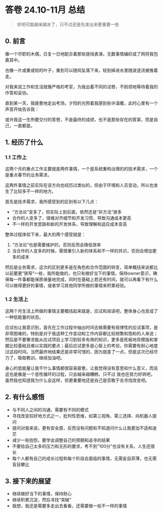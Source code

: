 ﻿---
date: 2024-12-14
categories:
  - monthly review
---

# 答卷 24.10-11月 总结

> 好吧可能越来越水了，只不过还是先发出来更重要一些

## 0. 前言

像一个尽职的木偶，日复一日地配合着那些提线表演，无数事情编织成了网将我包裹其中。

也像一片或重或轻的叶子，重到可以随风坠落下来，轻到掉进水里随波逐流被推着走。

对我来说工作和生活就像严格的考官，为我出着不同的试卷，不耐烦地等待着我的作答和妥协。

直到某一天，我疲惫地走出考场，夕阳的光照着我感到些许温暖，此时心里有一个声音开始告诉我：

或许我这一生所要交付的答卷，不是最终的成绩，也不是那些存在的答案，而是自己，一直都是。

<!-- more -->

## 1. 经历了什么

### 1.1 工作上

这两个月的重点工作主要就是两件事情，一个是系统重构治理的的技术需求，一个是重点春节的业务需求。

这两件事情之前实际在该方向也经历过类似的，但由于环境和人员变动，所以也发生了比较多不一样的地方。

首先是技术需求，我所感受到的区别有以下几点：

- “方法论”变多了，但实际上到后面，依然还是“非方法”居多
- 合作的人变多了，很难对齐细节和开发习惯，导致沟通成本更高
- 不一样的开发思路和新的开发体系，导致理解和适应成本变高

整体过程体验下来，最大的两个感受就是：
1. “方法论”也是需要维护的，否则反而会降低效率
2. 当合作的人变多的时候，需慎重引入新的体系和不一样的共识，否则会增加更多的成本

然后是业务需求，这次的区别更多是在角色和合作范围的转变，简单概括来说都比以前要更“狭窄“一些，我所能做的，也只有做好当下的事情，保持owner意识，确保每一件事都能保质保量地完成，同时在基础上若还有时间，就可以再看下有什么可以做得更好的事情，或者学习其他同学所做的事情来积累经验。

### 1.2 生活上

这两个月生活上所做的事情主要概括起来就是，应试和阅读吧，整体身心也变成了一种低能量的状态。

应试也让我意识到，首先在工作过程中抽出时间去做需要有规律性的应试事项，是非常困难的，特别是对于我这种工作变动和工作内容都比较频繁和饱和的人来说；然后是不要奢求能从应试项目上学习到较多有用的知识，更多是死板地背模版和掌握比较基础且难以实践的要点；最后应试更多是心智上的考验，你需要有耐心地度过这段时间。当然最终地结果还是非常可惜的，因为就差了一点，但是这次已经尽力了，吸取教训，继续加油吧。

身心的低能量让我干什么事情都很容易疲惫，让我觉得没有意思和什么意义，而且这也是像是一个恶性循环的过程，只会越来越糟糕。只不过
我也在努力好转吧，虽然我也知道我为什么会这样，但更重要地还是自己是否敢于去寻找改变吧。

## 2. 有什么感悟

- 与不同人之间的沟通，需要有不同的模式
- 寻找改变较好地方式之一，批判性思维，如第三视角、第三选择、向机器人提问
- 提问对我来说，更有安全感，反而没有问题和不知道问什么让我更加不适和迷茫
- 减少一些抱怨，要学会调整自己的预期和追寻的结果
- 不要给自己太多的压力和无形的要求，考不到“100分”也没有关系，人生还很长
- 每个人都有自己的成长过程和每个阶段会面临的事情，无需妄自菲薄，也无需盲目攀比

## 3. 接下来的展望

- 继续做好当下的事情，保持耐心
- 继续积累沉淀，然后寻找“突破”
- 我想，我还是需要多走出去看看，还需要做一些不一样的事情
